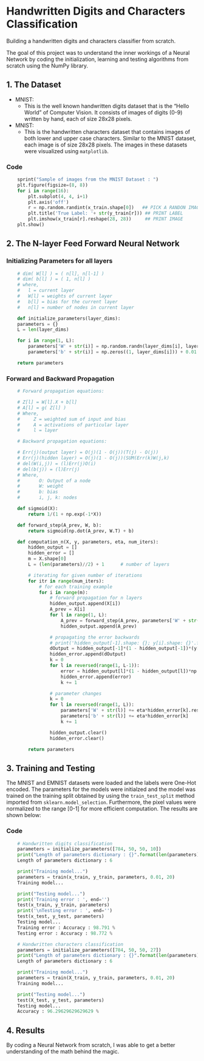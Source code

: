 # Handwritten Digits and Characters Classification

Building a handwritten digits and characters classifier from scratch.

<!--more-->

The goal of this project was to understand the inner workings of a Neural Network by coding the initialization, learning and testing algorithms from scratch using the NumPy library.

## 1. The Dataset
* MNIST:
    * This is the well known handwritten digits dataset that is the “Hello World” of Computer Vision. It consists of images of digits (0-9) written by hand, each of size 28x28 pixels.
* MNIST:
    * This is the handwritten characters dataset that contains images of both lower and upper case characters. Similar to the MNIST dataset, each image is of size 28x28 pixels.
The images in these datasets were visualized using `matplotlib`.

### Code
```python
    sprint("Sample of images from the MNIST Dataset : ")
    plt.figure(figsize=(8, 8))
    for i in range(16):
        plt.subplot(4, 4, i+1)
        plt.axis('off')
        r = np.random.randint(x_train.shape[0])   ## PICK A RANDON IMAGE TO SHOW
        plt.title('True Label: '+ str(y_train[r])) ## PRINT LABEL
        plt.imshow(x_train[r].reshape(28, 28))     ## PRINT IMAGE
    plt.show()
```

## 2. The N-layer Feed Forward Neural Network

### Initializing Parameters for all layers
```python
    # dim( W[l] ) = ( n[l], n[l-1] )
    # dim( b[l] ) = ( 1, n[l] )
    # where, 
    #   l = current layer
    #   W[l] = weights of current layer
    #   b[l] = bias for the current layer
    #   n[l] = number of nodes in current layer

    def initialize_parameters(layer_dims):
    parameters = {}
    L = len(layer_dims)

    for i in range(1, L):
        parameters['W' + str(i)] = np.random.randn(layer_dims[i], layer_dims[i-1])*0.01
        parameters['b' + str(i)] = np.zeros((1, layer_dims[i])) + 0.01

    return parameters 
```

### Forward and Backward Propagation
```python
    # Forward propagation equations:

    # Z[l] = W[l].X + b[l] 
    # A[l] = g( Z[l] )
    # Where,
    #     Z = weighted sum of input and bias
    #     A = activations of particular layer
    #     l = layer

    # Backward propagation equations:

    # Err(j)(output layer) = O(j)(1 - O(j))(T(j) - O(j))
    # Err(j)(hidden layer) = O(j)(1 - O(j))(SUM(Err(k)W(j,k)
    # del(W(i,j)) = (l)Err(j)O(i)
    # del(b(j)) = (l)Err(j)
    # Where,
    #       O: Output of a node
    #       W: weight
    #       b: bias
    #       i, j, k: nodes

    def sigmoid(X):
        return 1/(1 + np.exp(-1*X))

    def forward_step(A_prev, W, b):
        return sigmoid(np.dot(A_prev, W.T) + b)

    def computation_n(X, y, parameters, eta, num_iters):
        hidden_output = []
        hidden_error = []
        m = X.shape[0]
        L = (len(parameters)//2) + 1      # number of layers

        # iterating for given number of iterations
        for itr in range(num_iters):
            # for each training example
            for i in range(m):
                # forward propagation for n layers
                hidden_output.append(X[i])
                A_prev = X[i]
                for l in range(1, L):
                    A_prev = forward_step(A_prev, parameters['W' + str(l)], parameters['b' + str(l)])
                    hidden_output.append(A_prev)

                # propagating the error backwards
                # print('hidden_output[-1].shape: {}; y[i].shape: {}'.format(hidden_output[-1].shape, y[i].shape))
                dOutput = hidden_output[-1]*(1 - hidden_output[-1])*(y[i] - hidden_output[-1])
                hidden_error.append(dOutput)
                k = 0
                for l in reversed(range(1, L-1)):
                    error = hidden_output[l]*(1 - hidden_output[l])*np.dot(hidden_error[k], parameters['W' + str(l+1)])
                    hidden_error.append(error)
                    k += 1

                # parameter changes
                k = 0
                for l in reversed(range(1, L)):
                    parameters['W' + str(l)] += eta*hidden_error[k].reshape(-1, 1)*hidden_output[l-1]
                    parameters['b' + str(l)] += eta*hidden_error[k]
                    k += 1

                hidden_output.clear()
                hidden_error.clear()

        return parameters

```

## 3. Training and Testing
The MNIST and EMNIST datasets were loaded and the labels were One-Hot encoded. The parameters for the models were initialzed and the model was trained on the training split obtained by using the `train_test_split` method imported from `sklearn.model_selection`. Furthermore, the pixel values were normalized to the range [0-1] for more efficient computation. The results are shown below: 

### Code
```python
    # Handwritten digits classification
    parameters = initialize_parameters([784, 50, 50, 10])
    print("Length of parameters dictionary : {}".format(len(parameters)))
    Length of parameters dictionary : 6

    print("Training model...")
    parameters = train(x_train, y_train, parameters, 0.01, 20)
    Training model...

    print("Testing model...")
    print('Training error : ', end='')
    test(x_train, y_train, parameters)
    print('\nTesting error : ', end='')
    test(x_test, y_test, parameters)
    Testing model...
    Training error : Accuracy : 98.791 %
    Testing error : Accuracy : 98.772 %

    # Handwritten characters classification
    parameters = initialize_parameters([784, 50, 50, 27])
    print("Length of parameters dictionary : {}".format(len(parameters)))
    Length of parameters dictionary : 6

    print("Training model...")
    parameters = train(X_train, y_train, parameters, 0.01, 20)
    Training model...

    print("Testing model...")
    test(X_test, y_test, parameters)
    Testing model...
    Accuracy : 96.29629629629629 %
```

## 4. Results
By coding a Neural Network from scratch, I was able to get a better understanding of the math behind the magic.
